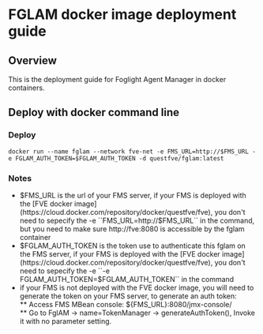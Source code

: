 # FGLAM docker image deployment guide   
## Overview   
This is the deployment guide for Foglight Agent Manager in docker containers.    

## Deploy with docker command line   

### Deploy   
```
docker run --name fglam --network fve-net -e FMS_URL=http://$FMS_URL -e FGLAM_AUTH_TOKEN=$FGLAM_AUTH_TOKEN -d questfve/fglam:latest
```   

### Notes
* $FMS_URL is the url of your FMS server, if your FMS is deployed with the [FVE docker image](https://cloud.docker.com/repository/docker/questfve/fve), you don't need to sepecify the -e ``FMS_URL=http://$FMS_URL`` in the command, but you need to make sure http://fve:8080 is accessible by the fglam container   
* $FGLAM_AUTH_TOKEN is the token use to authenticate this fglam on the FMS server, if your FMS is deployed with the [FVE docker image](https://cloud.docker.com/repository/docker/questfve/fve), you don't need to sepecify the -e ``-e FGLAM_AUTH_TOKEN=$FGLAM_AUTH_TOKEN`` in the command   
* if your FMS is not deployed with the FVE docker image, you will need to generate the token on your FMS server, to generate an auth token:   
** Access FMS MBean console: ${FMS_URL}:8080/jmx-console/   
** Go to FglAM -> name=TokenManager -> generateAuthToken(), Invoke it with no parameter setting.   
